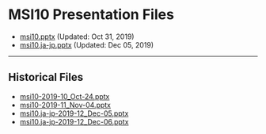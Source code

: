 <!--
This is a machine generated file, and should not be edited, as it will be overwritten with future updates.
-->

# MSI10 Presentation Files

- [msi10.pptx](https://globaleventcdn.blob.core.windows.net/assets/msi/msi10/msi10.pptx) (Updated: Oct 31, 2019)
- [msi10.ja-jp.pptx](https://globaleventcdn.blob.core.windows.net/assets/msi/msi10/msi10.ja-jp.pptx) (Updated: Dec 05, 2019)
---
## Historical Files
- [msi10-2019-10_Oct-24.pptx](https://globaleventcdn.blob.core.windows.net/assets/msi/msi10/msi10-2019-10_Oct-24.pptx)
- [msi10-2019-11_Nov-04.pptx](https://globaleventcdn.blob.core.windows.net/assets/msi/msi10/msi10-2019-11_Nov-04.pptx)
- [msi10.ja-jp-2019-12_Dec-05.pptx](https://globaleventcdn.blob.core.windows.net/assets/msi/msi10/msi10.ja-jp-2019-12_Dec-05.pptx)
- [msi10.ja-jp-2019-12_Dec-06.pptx](https://globaleventcdn.blob.core.windows.net/assets/msi/msi10/msi10.ja-jp-2019-12_Dec-06.pptx)


